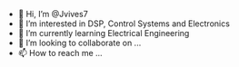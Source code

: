 - 👋 Hi, I’m @Jvives7
- 👀 I’m interested in DSP, Control Systems and Electronics
- 🌱 I’m currently learning Electrical Engineering 
- 💞️ I’m looking to collaborate on ...
- 📫 How to reach me ...

<!---
Jvives7/Jvives7 is a ✨ special ✨ repository because its `README.md` (this file) appears on your GitHub profile.
You can click the Preview link to take a look at your changes.
--->

